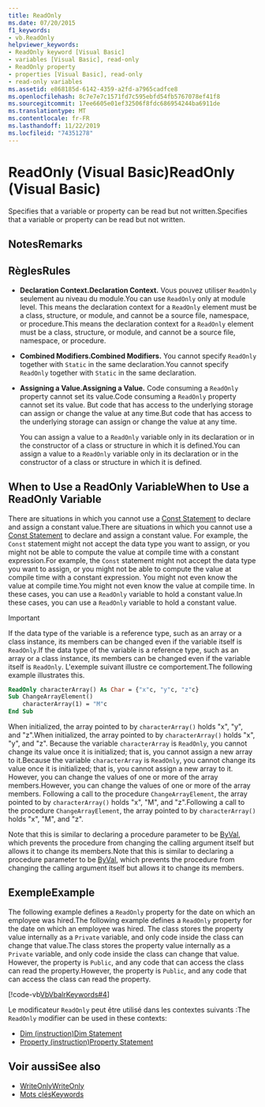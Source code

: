 ```yaml
---
title: ReadOnly
ms.date: 07/20/2015
f1_keywords:
- vb.ReadOnly
helpviewer_keywords:
- ReadOnly keyword [Visual Basic]
- variables [Visual Basic], read-only
- ReadOnly property
- properties [Visual Basic], read-only
- read-only variables
ms.assetid: e868185d-6142-4359-a2fd-a7965cadfce8
ms.openlocfilehash: 8c7e7e7c1571fd7c595ebfd54fb5767078ef41f8
ms.sourcegitcommit: 17ee6605e01ef32506f8fdc686954244ba6911de
ms.translationtype: MT
ms.contentlocale: fr-FR
ms.lasthandoff: 11/22/2019
ms.locfileid: "74351278"
---
```

# <a name="readonly-visual-basic"></a><span data-ttu-id="3ac84-102">ReadOnly (Visual Basic)</span><span class="sxs-lookup"><span data-stu-id="3ac84-102">ReadOnly (Visual Basic)</span></span>
<span data-ttu-id="3ac84-103">Specifies that a variable or property can be read but not written.</span><span class="sxs-lookup"><span data-stu-id="3ac84-103">Specifies that a variable or property can be read but not written.</span></span>

## <a name="remarks"></a><span data-ttu-id="3ac84-104">Notes</span><span class="sxs-lookup"><span data-stu-id="3ac84-104">Remarks</span></span>

## <a name="rules"></a><span data-ttu-id="3ac84-105">Règles</span><span class="sxs-lookup"><span data-stu-id="3ac84-105">Rules</span></span>

- <span data-ttu-id="3ac84-106">**Declaration Context.**</span><span class="sxs-lookup"><span data-stu-id="3ac84-106">**Declaration Context.**</span></span> <span data-ttu-id="3ac84-107">Vous pouvez utiliser `ReadOnly` seulement au niveau du module.</span><span class="sxs-lookup"><span data-stu-id="3ac84-107">You can use `ReadOnly` only at module level.</span></span> <span data-ttu-id="3ac84-108">This means the declaration context for a `ReadOnly` element must be a class, structure, or module, and cannot be a source file, namespace, or procedure.</span><span class="sxs-lookup"><span data-stu-id="3ac84-108">This means the declaration context for a `ReadOnly` element must be a class, structure, or module, and cannot be a source file, namespace, or procedure.</span></span>

- <span data-ttu-id="3ac84-109">**Combined Modifiers.**</span><span class="sxs-lookup"><span data-stu-id="3ac84-109">**Combined Modifiers.**</span></span> <span data-ttu-id="3ac84-110">You cannot specify `ReadOnly` together with `Static` in the same declaration.</span><span class="sxs-lookup"><span data-stu-id="3ac84-110">You cannot specify `ReadOnly` together with `Static` in the same declaration.</span></span>

- <span data-ttu-id="3ac84-111">**Assigning a Value.**</span><span class="sxs-lookup"><span data-stu-id="3ac84-111">**Assigning a Value.**</span></span> <span data-ttu-id="3ac84-112">Code consuming a `ReadOnly` property cannot set its value.</span><span class="sxs-lookup"><span data-stu-id="3ac84-112">Code consuming a `ReadOnly` property cannot set its value.</span></span> <span data-ttu-id="3ac84-113">But code that has access to the underlying storage can assign or change the value at any time.</span><span class="sxs-lookup"><span data-stu-id="3ac84-113">But code that has access to the underlying storage can assign or change the value at any time.</span></span>

     <span data-ttu-id="3ac84-114">You can assign a value to a `ReadOnly` variable only in its declaration or in the constructor of a class or structure in which it is defined.</span><span class="sxs-lookup"><span data-stu-id="3ac84-114">You can assign a value to a `ReadOnly` variable only in its declaration or in the constructor of a class or structure in which it is defined.</span></span>

## <a name="when-to-use-a-readonly-variable"></a><span data-ttu-id="3ac84-115">When to Use a ReadOnly Variable</span><span class="sxs-lookup"><span data-stu-id="3ac84-115">When to Use a ReadOnly Variable</span></span>

<span data-ttu-id="3ac84-116">There are situations in which you cannot use a [Const Statement](../../../visual-basic/language-reference/statements/const-statement.md) to declare and assign a constant value.</span><span class="sxs-lookup"><span data-stu-id="3ac84-116">There are situations in which you cannot use a [Const Statement](../../../visual-basic/language-reference/statements/const-statement.md) to declare and assign a constant value.</span></span> <span data-ttu-id="3ac84-117">For example, the `Const` statement might not accept the data type you want to assign, or you might not be able to compute the value at compile time with a constant expression.</span><span class="sxs-lookup"><span data-stu-id="3ac84-117">For example, the `Const` statement might not accept the data type you want to assign, or you might not be able to compute the value at compile time with a constant expression.</span></span> <span data-ttu-id="3ac84-118">You might not even know the value at compile time.</span><span class="sxs-lookup"><span data-stu-id="3ac84-118">You might not even know the value at compile time.</span></span> <span data-ttu-id="3ac84-119">In these cases, you can use a `ReadOnly` variable to hold a constant value.</span><span class="sxs-lookup"><span data-stu-id="3ac84-119">In these cases, you can use a `ReadOnly` variable to hold a constant value.</span></span>

> [!IMPORTANT]
> <span data-ttu-id="3ac84-120">If the data type of the variable is a reference type, such as an array or a class instance, its members can be changed even if the variable itself is `ReadOnly`.</span><span class="sxs-lookup"><span data-stu-id="3ac84-120">If the data type of the variable is a reference type, such as an array or a class instance, its members can be changed even if the variable itself is `ReadOnly`.</span></span> <span data-ttu-id="3ac84-121">L'exemple suivant illustre ce comportement.</span><span class="sxs-lookup"><span data-stu-id="3ac84-121">The following example illustrates this.</span></span>

```vb
ReadOnly characterArray() As Char = {"x"c, "y"c, "z"c}
Sub ChangeArrayElement()
    characterArray(1) = "M"c
End Sub
```

<span data-ttu-id="3ac84-122">When initialized, the array pointed to by `characterArray()` holds "x", "y", and "z".</span><span class="sxs-lookup"><span data-stu-id="3ac84-122">When initialized, the array pointed to by `characterArray()` holds "x", "y", and "z".</span></span> <span data-ttu-id="3ac84-123">Because the variable `characterArray` is `ReadOnly`, you cannot change its value once it is initialized; that is, you cannot assign a new array to it.</span><span class="sxs-lookup"><span data-stu-id="3ac84-123">Because the variable `characterArray` is `ReadOnly`, you cannot change its value once it is initialized; that is, you cannot assign a new array to it.</span></span> <span data-ttu-id="3ac84-124">However, you can change the values of one or more of the array members.</span><span class="sxs-lookup"><span data-stu-id="3ac84-124">However, you can change the values of one or more of the array members.</span></span> <span data-ttu-id="3ac84-125">Following a call to the procedure `ChangeArrayElement`, the array pointed to by `characterArray()` holds "x", "M", and "z".</span><span class="sxs-lookup"><span data-stu-id="3ac84-125">Following a call to the procedure `ChangeArrayElement`, the array pointed to by `characterArray()` holds "x", "M", and "z".</span></span>

<span data-ttu-id="3ac84-126">Note that this is similar to declaring a procedure parameter to be [ByVal](byval.md), which prevents the procedure from changing the calling argument itself but allows it to change its members.</span><span class="sxs-lookup"><span data-stu-id="3ac84-126">Note that this is similar to declaring a procedure parameter to be [ByVal](byval.md), which prevents the procedure from changing the calling argument itself but allows it to change its members.</span></span>

## <a name="example"></a><span data-ttu-id="3ac84-127">Exemple</span><span class="sxs-lookup"><span data-stu-id="3ac84-127">Example</span></span>

<span data-ttu-id="3ac84-128">The following example defines a `ReadOnly` property for the date on which an employee was hired.</span><span class="sxs-lookup"><span data-stu-id="3ac84-128">The following example defines a `ReadOnly` property for the date on which an employee was hired.</span></span> <span data-ttu-id="3ac84-129">The class stores the property value internally as a `Private` variable, and only code inside the class can change that value.</span><span class="sxs-lookup"><span data-stu-id="3ac84-129">The class stores the property value internally as a `Private` variable, and only code inside the class can change that value.</span></span> <span data-ttu-id="3ac84-130">However, the property is `Public`, and any code that can access the class can read the property.</span><span class="sxs-lookup"><span data-stu-id="3ac84-130">However, the property is `Public`, and any code that can access the class can read the property.</span></span>

[!code-vb[VbVbalrKeywords#4](~/samples/snippets/visualbasic/VS_Snippets_VBCSharp/VbVbalrKeywords/VB/Class1.vb#4)]

<span data-ttu-id="3ac84-131">Le modificateur `ReadOnly` peut être utilisé dans les contextes suivants :</span><span class="sxs-lookup"><span data-stu-id="3ac84-131">The `ReadOnly` modifier can be used in these contexts:</span></span>

- [<span data-ttu-id="3ac84-132">Dim (instruction)</span><span class="sxs-lookup"><span data-stu-id="3ac84-132">Dim Statement</span></span>](../statements/dim-statement.md)
- [<span data-ttu-id="3ac84-133">Property (instruction)</span><span class="sxs-lookup"><span data-stu-id="3ac84-133">Property Statement</span></span>](../statements/property-statement.md)

## <a name="see-also"></a><span data-ttu-id="3ac84-134">Voir aussi</span><span class="sxs-lookup"><span data-stu-id="3ac84-134">See also</span></span>

- [<span data-ttu-id="3ac84-135">WriteOnly</span><span class="sxs-lookup"><span data-stu-id="3ac84-135">WriteOnly</span></span>](writeonly.md)
- [<span data-ttu-id="3ac84-136">Mots clés</span><span class="sxs-lookup"><span data-stu-id="3ac84-136">Keywords</span></span>](../keywords/index.md)
